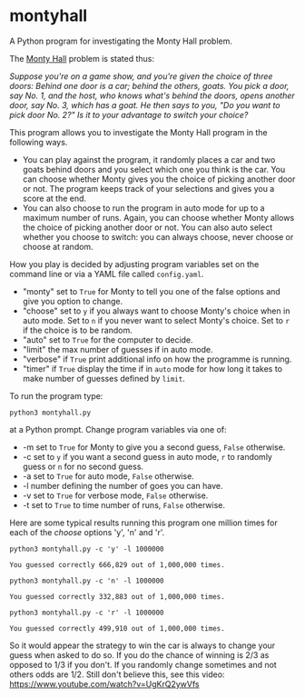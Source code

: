 # montyhall
A Python program for investigating the Monty Hall problem.

The [Monty Hall](https://en.wikipedia.org/wiki/Monty_Hall_problem) problem is stated thus:

_Suppose you're on a game show, and you're given the choice of three doors: Behind one door is a car; behind the others, goats. You pick a door, say No. 1, and the host, who knows what's behind the doors, opens another door, say No. 3, which has a goat. He then says to you, "Do you want to pick door No. 2?" Is it to your advantage to switch your choice?_

This program allows you to investigate the Monty Hall program in the following ways.

- You can play against the program, it randomly places a car and two goats behind doors and you select which one you think is the car. You can choose whether Monty gives you the choice of picking another door or not. The program keeps track of your selections and gives you a score at the end.
- You can also choose to run the program in auto mode for up to a maximum number of runs. Again, you can choose whether Monty allows the choice of picking another door or not. You can also auto select whether you choose to switch: you can always choose, never choose or choose at random.

How you play is decided by adjusting program variables set on the command line or via a YAML file called `config.yaml`.
- "monty" set to `True` for Monty to tell you one of the false options and give you option to change.
- "choose" set to `y` if you always want to choose Monty's choice when in auto mode. Set to `n` if you never want to select Monty's choice. Set to `r` if the choice is to be random.
- "auto" set to `True` for the computer to decide.
- "limit" the max number of guesses if in auto mode.
- "verbose" if `True` print additional info on how the programme is running.
- "timer" if `True` display the time if in `auto` mode for how long it takes to make number of guesses defined by `limit`.

To run the program type:

`python3 montyhall.py`

at a Python prompt. Change program variables via one of:
- -m set to `True` for Monty to give you a second guess, `False` otherwise.
- -c set to `y` if you want a second guess in auto mode, `r` to randomly guess or `n` for no second guess.
- -a set to `True` for auto mode, `False` otherwise.
- -l number defining the number of goes you can have.
- -v set to `True` for verbose mode, `False` otherwise.
- -t set to `True` to time number of runs, `False` otherwise.

Here are some typical results running this program one million times for each of the _choose_ options 'y', 'n' and 'r'.

`python3 montyhall.py -c 'y' -l 1000000`

`You guessed correctly 666,829 out of 1,000,000 times.`

`python3 montyhall.py -c 'n' -l 1000000`

`You guessed correctly 332,883 out of 1,000,000 times.`

`python3 montyhall.py -c 'r' -l 1000000`

`You guessed correctly 499,910 out of 1,000,000 times.`

So it would appear the strategy to win the car is always to change your guess when asked to do so. If you do the chance of winning is 2/3 as opposed to 1/3 if you don't. If you randomly change sometimes and not others odds are 1/2. Still don't believe this, see this video: https://www.youtube.com/watch?v=UgKrQ2ywVfs 